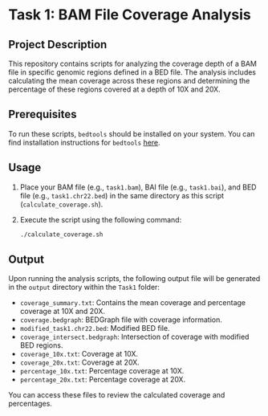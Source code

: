 # Task 1: BAM File Coverage Analysis

## Project Description
This repository contains scripts for analyzing the coverage depth of a BAM file in specific genomic regions defined in a BED file. The analysis includes calculating the mean coverage across these regions and determining the percentage of these regions covered at a depth of 10X and 20X.

## Prerequisites
To run these scripts, `bedtools` should be installed on your system. You can find installation instructions for `bedtools` [here](https://bedtools.readthedocs.io/en/latest/content/installation.html).

## Usage

1. Place your BAM file (e.g., `task1.bam`), BAI file (e.g., `task1.bai`), and BED file (e.g., `task1.chr22.bed`) in the same directory as this script (`calculate_coverage.sh`).

2. Execute the script using the following command:

   ```bash
   ./calculate_coverage.sh
## Output
Upon running the analysis scripts, the following output file will be generated in the `output` directory within the `Task1` folder:
- `coverage_summary.txt`: Contains the mean coverage and percentage coverage at 10X and 20X.
- `coverage.bedgraph`: BEDGraph file with coverage information.
- `modified_task1.chr22.bed`: Modified BED file.
- `coverage_intersect.bedgraph`: Intersection of coverage with modified BED regions.
- `coverage_10x.txt`: Coverage at 10X.
- `coverage_20x.txt`: Coverage at 20X.
- `percentage_10x.txt`: Percentage coverage at 10X.
- `percentage_20x.txt`: Percentage coverage at 20X.

You can access these files to review the calculated coverage and percentages.
